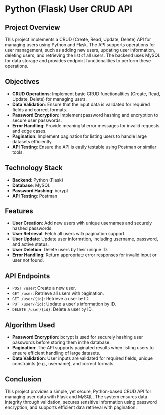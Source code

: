 # Python (Flask) User CRUD API

## Project Overview
This project implements a CRUD (Create, Read, Update, Delete) API for managing users using Python and Flask. The API supports operations for user management, such as adding new users, updating user information, deleting users, and retrieving the list of all users. The backend uses MySQL for data storage and provides endpoint functionalities to perform these operations.

## Objectives
- **CRUD Operations**: Implement basic CRUD functionalities (Create, Read, Update, Delete) for managing users.
- **Data Validation**: Ensure that the input data is validated for required fields and correct formats.
- **Password Encryption**: Implement password hashing and encryption to secure user passwords.
- **Error Handling**: Provide meaningful error messages for invalid requests and edge cases.
- **Pagination**: Implement pagination for listing users to handle large datasets efficiently.
- **API Testing**: Ensure the API is easily testable using Postman or similar tools.

## Technology Stack
- **Backend**: Python (Flask)
- **Database**: MySQL
- **Password Hashing**: bcrypt
- **API Testing**: Postman

## Features
- **User Creation**: Add new users with unique usernames and securely hashed passwords.
- **User Retrieval**: Fetch all users with pagination support.
- **User Update**: Update user information, including username, password, and active status.
- **User Deletion**: Delete users by their unique ID.
- **Error Handling**: Return appropriate error responses for invalid input or user not found.

## API Endpoints
- `POST /user`: Create a new user.
- `GET /user`: Retrieve all users with pagination.
- `GET /user/{id}`: Retrieve a user by ID.
- `PUT /user/{id}`: Update a user's information by ID.
- `DELETE /user/{id}`: Delete a user by ID.

## Algorithm Used
- **Password Encryption**: bcrypt is used for securely hashing user passwords before storing them in the database.
- **Pagination**: The API supports paginated results when listing users to ensure efficient handling of large datasets.
- **Data Validation**: User inputs are validated for required fields, unique constraints (e.g., username), and correct formats.

## Conclusion
This project provides a simple, yet secure, Python-based CRUD API for managing user data with Flask and MySQL. The system ensures data integrity through validation, secures sensitive information using password encryption, and supports efficient data retrieval with pagination.
